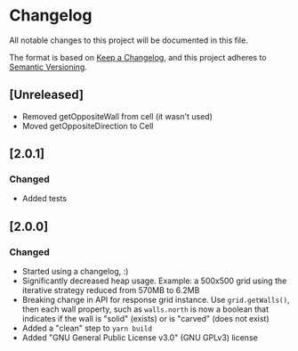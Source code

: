 # Changelog

All notable changes to this project will be documented in this file.

The format is based on [Keep a Changelog](https://keepachangelog.com/en/1.0.0/),
and this project adheres to [Semantic Versioning](https://semver.org/spec/v2.0.0.html).

## [Unreleased]

- Removed getOppositeWall from cell (it wasn't used)
- Moved getOppositeDirection to Cell

## [2.0.1]

### Changed

- Added tests

## [2.0.0]

### Changed

- Started using a changelog, :)
- Significantly decreased heap usage. Example: a 500x500 grid using the iterative strategy reduced from 570MB to 6.2MB
- Breaking change in API for response grid instance. Use `grid.getWalls()`, then each wall property, such as `walls.north` is now a boolean that indicates if the wall is "solid" (exists) or is "carved" (does not exist)
- Added a "clean" step to `yarn build`
- Added "GNU General Public License v3.0" (GNU GPLv3) license
